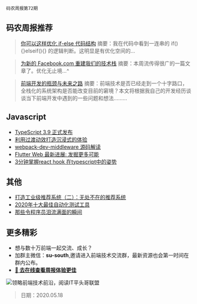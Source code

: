 `码农周报第72期`

## 码农周报推荐

> [你可以这样优化 if-else 代码结构](https://mp.weixin.qq.com/s/myuR-MaoXBTXi6fjfreqYA)
> 摘要：我在代码中看到一连串的 if(){}elseif(){} 的逻辑判断。这明显是有优化空间的…

> [为新的 Facebook.com 重建我们的技术栈](https://www.yuque.com/docs/share/6aee9dd5-da3f-462b-b4bd-caec0ec6f60e)
> 摘要：本周流传得很广的一篇文章了。优化无止境…^

> [前端开发的瓶颈与未来之路](https://zhuanlan.zhihu.com/p/139731168)
> 摘要：前端技术是否已经走到一个十字路口，全栈化的系统架构是否能改变目前的窘境？本文将根据我自己的开发经历谈谈当下前端开发中遇到的一些问题和想法………


## Javascript

- [TypeScript 3.9 正式发布](https://mp.weixin.qq.com/s/ntok4n5xlEfpOidqbJPIaw)
- [利用过渡动效打造沉浸式的体验](https://mp.weixin.qq.com/s/bTWajT3UIm_pGSiDPoyK0A)
- [webpack-dev-middleware 源码解读](https://www.javascriptc.com/3923.html)
- [Flutter Web 最新进展: 发掘更多可能](https://mp.weixin.qq.com/s/NGqF2OTvsV1A2KLiMXE2PQ)
- [3分钟掌握react hook 在typescript中的姿势](https://www.javascriptc.com/3824.html)


## 其他

- [打造工业级推荐系统（二）：无处不在的推荐系统](https://www.javascriptc.com/3911.html)
- [2020年十大最佳自动化测试工具](https://www.javascriptc.com/3967.html)
- [那些令程序员泪流满面的瞬间](https://mp.weixin.qq.com/s/M7ylsQE3jUCmwgfHIsCJGQ)


## 更多精彩

- 想与数十万前端一起交流、成长？
- 加群主微信：**su-south**,邀请进入前端技术交流群，最新资源也会第一时间在群内公布。
- **[:lollipop: 去在线查看周报体验更佳](https://www.javascriptc.com/category/javascript-weekly)**

![领略前端技术前沿，阅读IT平头哥联盟](https://user-images.githubusercontent.com/18324563/70633966-608b2980-1c6c-11ea-8123-34f1fd13484e.png)

> 日期：2020.05.18
